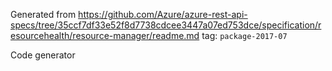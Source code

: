 Generated from https://github.com/Azure/azure-rest-api-specs/tree/35ccf7df33e52f8d7738cdcee3447a07ed753dce/specification/resourcehealth/resource-manager/readme.md tag: `package-2017-07`

Code generator 


